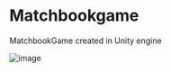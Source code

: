 # Matchbookgame
MatchbookGame created in Unity engine

![image](https://github.com/Kamila18520/Matchbook-Game/assets/104089237/54a9e9e5-167c-40f3-82ae-0037efb342bb)
